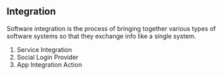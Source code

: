 ## Integration
Software integration is the process of bringing together various types of software systems so that they exchange info like a single system.

1. Service Integration
2. Social Login Provider
3. App Integration Action
